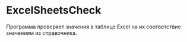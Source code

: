 # ExcelSheetsCheck
Программа проверяет значения в таблице Excel на их соответствие 
значениям из справочника.
